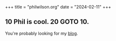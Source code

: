 +++
title = "philwilson.org"
date = "2024-02-11"
+++

## 10 Phil is cool. 20 GOTO 10.

You're probably looking for my [blog](/blog/).
